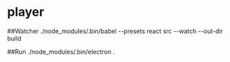 # player
##Watcher
./node_modules/.bin/babel --presets react src --watch --out-dir build

##Run
./node_modules/.bin/electron .
